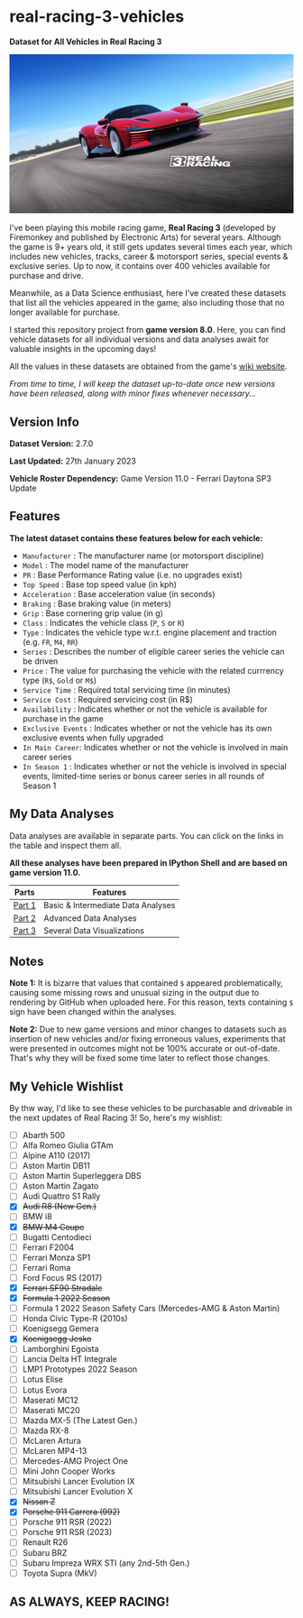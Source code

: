 # real-racing-3-vehicles
**Dataset for All Vehicles in Real Racing 3**

![Real Racing 3](real_racing_3_image(13).png)

I've been playing this mobile racing game, **Real Racing 3** (developed by Firemonkey and published by Electronic Arts) for several years. Although the game is 9+ years old, it still gets updates several times each year, which includes new vehicles, tracks, career & motorsport series, special events & exclusive series. Up to now, it contains over 400 vehicles available for purchase and drive.

Meanwhile, as a Data Science enthusiast, here I've created these datasets that list all the vehicles appeared in the game; also including those that no longer available for purchase. 

I started this repository project from **game version 8.0**. Here, you can find vehicle datasets for all individual versions and data analyses await for valuable insights in the upcoming days!

All the values in these datasets are obtained from the game's [wiki website](https://rr3.fandom.com/wiki/Main_Page).

_From time to time, I will keep the dataset up-to-date once new versions have been released, along with minor fixes whenever necessary..._

## Version Info

**Dataset Version:** 2.7.0

**Last Updated:** 27th January 2023

**Vehicle Roster Dependency:** Game Version 11.0 - Ferrari Daytona SP3 Update

## Features

**The latest dataset contains these features below for each vehicle:**
* `Manufacturer` : The manufacturer name (or motorsport discipline)
* `Model` : The model name of the manufacturer
* `PR` : Base Performance Rating value (i.e. no upgrades exist)
* `Top Speed` : Base top speed value (in kph)
* `Acceleration` : Base acceleration value (in seconds)
* `Braking` : Base braking value (in meters)
* `Grip` : Base cornering grip value (in g)
* `Class` : Indicates the vehicle class (`P`, `S` or `R`)
* `Type` : Indicates the vehicle type w.r.t. engine placement and traction (e.g. `FR`, `M4`, `RR`) 
* `Series` : Describes the number of eligible career series the vehicle can be driven
* `Price` : The value for purchasing the vehicle with the related currrency type (`R$`, `Gold` or `M$`)
* `Service Time` : Required total servicing time (in minutes)
* `Service Cost` : Required servicing cost (in R$)
* `Availability` : Indicates whether or not the vehicle is available for purchase in the game
* `Exclusive Events` : Indicates whether or not the vehicle has its own exclusive events when fully upgraded
* `In Main Career`: Indicates whether or not the vehicle is involved in main career series
* `In Season 1` : Indicates whether or not the vehicle is involved in special events, limited-time series or bonus career series in all rounds of Season 1

## My Data Analyses

Data analyses are available in separate parts. You can click on the links in the table and inspect them all.

**All these analyses have been prepared in IPython Shell and are based on game version 11.0.**

| Parts | Features |
| ----- | -------- |
| [Part 1](https://github.com/toUpperCase78/real-racing-3-vehicles/blob/master/RR3_analysis1_rev4.ipynb) | Basic & Intermediate Data Analyses |
| [Part 2](https://github.com/toUpperCase78/real-racing-3-vehicles/blob/master/RR3_analysis2_rev3.ipynb) | Advanced Data Analyses |
| [Part 3](https://github.com/toUpperCase78/real-racing-3-vehicles/blob/master/RR3_analysis3_rev3.ipynb) | Several Data Visualizations |

## Notes

**Note 1:** It is bizarre that values that contained `$` appeared problematically, causing some missing rows and unusual sizing in the output due to rendering by GitHub when uploaded here. For this reason, texts containing `$` sign have been changed within the analyses.

**Note 2:** Due to new game versions and minor changes to datasets such as insertion of new vehicles and/or fixing erroneous values, experiments that were presented in outcomes might not be 100% accurate or out-of-date. That's why they will be fixed some time later to reflect those changes.

## My Vehicle Wishlist

By thw way, I'd like to see these vehicles to be purchasable and driveable in the next updates of Real Racing 3! So, here's my wishlist:

- [ ] Abarth 500
- [ ] Alfa Romeo Giulia GTAm
- [ ] Alpine A110 (2017)
- [ ] Aston Martin DB11
- [ ] Aston Martin Superleggera DBS
- [ ] Aston Martin Zagato
- [ ] Audi Quattro S1 Rally
- [X] ~~Audi R8 (New Gen.)~~
- [ ] BMW i8
- [X] ~~BMW M4 Coupe~~
- [ ] Bugatti Centodieci
- [ ] Ferrari F2004
- [ ] Ferrari Monza SP1
- [ ] Ferrari Roma
- [ ] Ford Focus RS (2017)
- [X] ~~Ferrari SF90 Stradale~~
- [X] ~~Formula 1 2022 Season~~
- [ ] Formula 1 2022 Season Safety Cars (Mercedes-AMG & Aston Martin)
- [ ] Honda Civic Type-R (2010s)
- [ ] Koenigsegg Gemera
- [X] ~~Koenigsegg Jesko~~
- [ ] Lamborghini Egoista
- [ ] Lancia Delta HT Integrale
- [ ] LMP1 Prototypes 2022 Season
- [ ] Lotus Elise
- [ ] Lotus Evora
- [ ] Maserati MC12
- [ ] Maserati MC20
- [ ] Mazda MX-5 (The Latest Gen.)
- [ ] Mazda RX-8
- [ ] McLaren Artura
- [ ] McLaren MP4-13
- [ ] Mercedes-AMG Project One
- [ ] Mini John Cooper Works
- [ ] Mitsubishi Lancer Evolution IX
- [ ] Mitsubishi Lancer Evolution X
- [X] ~~Nissan Z~~
- [X] ~~Porsche 911 Carrera (992)~~
- [ ] Porsche 911 RSR (2022)
- [ ] Porsche 911 RSR (2023)
- [ ] Renault R26
- [ ] Subaru BRZ
- [ ] Subaru Impreza WRX STI (any 2nd-5th Gen.)
- [ ] Toyota Supra (MkV)

## AS ALWAYS, KEEP RACING!
